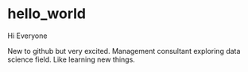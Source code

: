# hello_world

Hi Everyone

New to github but very excited. Management consultant exploring data science field. Like learning new things.

